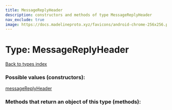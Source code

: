 ```yaml
---
title: MessageReplyHeader
description: constructors and methods of type MessageReplyHeader
nav_exclude: true
image: https://docs.madelineproto.xyz/favicons/android-chrome-256x256.png
---
```

# Type: MessageReplyHeader
[Back to types index](index.html)



### Possible values (constructors):

[messageReplyHeader](/API_docs/constructors/messageReplyHeader.html)  



### Methods that return an object of this type (methods):



